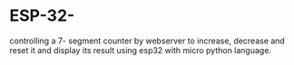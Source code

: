 # ESP-32-

controlling a 7- segment counter by webserver to increase, decrease and reset it and
display its result using esp32 with micro python language.
